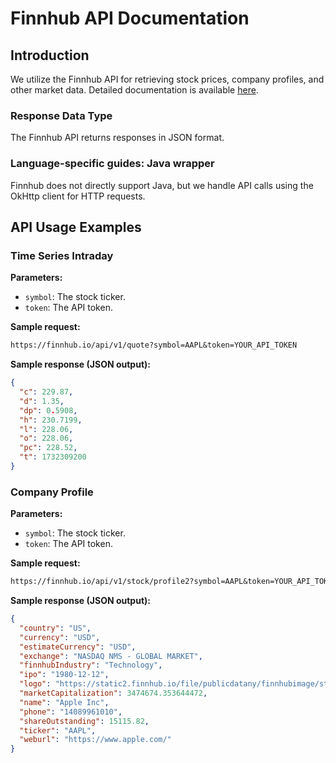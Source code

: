 # Finnhub API Documentation

## Introduction

We utilize the Finnhub API for retrieving stock prices, company profiles, and other market data. Detailed documentation is available [here](https://finnhub.io/docs/api).

### Response Data Type

The Finnhub API returns responses in JSON format.

### Language-specific guides: Java wrapper

Finnhub does not directly support Java, but we handle API calls using the OkHttp client for HTTP requests.

## API Usage Examples

### Time Series Intraday

**Parameters:**

- `symbol`: The stock ticker.
- `token`: The API token.

**Sample request:**

```txt
https://finnhub.io/api/v1/quote?symbol=AAPL&token=YOUR_API_TOKEN
```

**Sample response (JSON output):**

```json
{
  "c": 229.87,
  "d": 1.35,
  "dp": 0.5908,
  "h": 230.7199,
  "l": 228.06,
  "o": 228.06,
  "pc": 228.52,
  "t": 1732309200
}
```

### Company Profile

**Parameters:**

- `symbol`: The stock ticker.
- `token`: The API token.

**Sample request:**

```txt
https://finnhub.io/api/v1/stock/profile2?symbol=AAPL&token=YOUR_API_TOKEN
```

**Sample response (JSON output):**

```json
{
  "country": "US",
  "currency": "USD",
  "estimateCurrency": "USD",
  "exchange": "NASDAQ NMS - GLOBAL MARKET",
  "finnhubIndustry": "Technology",
  "ipo": "1980-12-12",
  "logo": "https://static2.finnhub.io/file/publicdatany/finnhubimage/stock_logo/AAPL.png",
  "marketCapitalization": 3474674.353644472,
  "name": "Apple Inc",
  "phone": "14089961010",
  "shareOutstanding": 15115.82,
  "ticker": "AAPL",
  "weburl": "https://www.apple.com/"
}
```
